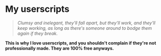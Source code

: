# My userscripts

> *Clumsy and inelegant, they'll fall apart, but they'll work, and they'll keep working, as long as there's someone around to bodge them again if they break.*

**This is why I love userscripts, and you shouldn't complain if they're not professionally made. They are 100% free anyways.**

